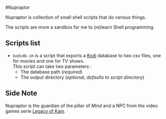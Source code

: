 #Nupraptor

Nupraptor is collection of small shell scripts that do various things.

The scripts are more a sandbox for me to (re)learn Shell programming.

## Scripts list
- `kodidb.sh` is a script that exports a [Kodi](https://kodi.tv) database to
  two csv files, one for movies and one for TV shows.  
  This script can take two parameters :
  - The database path (_required_)
  - The output directory (_optional, defaults to script directory_)


## Side Note

Nupraptor is the guardian of the pillar of _Mind_ and a NPC from the video games serie [Legacy of Kain](https://en.wikipedia.org/wiki/Legacy_of_Kain).
